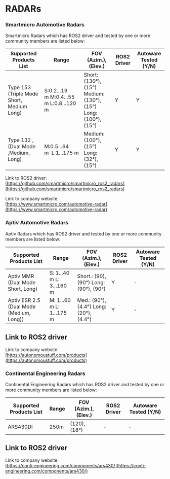 # RADARs

### **Smartmicro Automotive Radars**

Smartmicro Radars which has ROS2 driver and tested by one or more community members are listed below:

| Supported Products List                   | Range                                   | FOV (Azim.), (Elev.)                                             | ROS2 Driver | Autoware Tested (Y/N) |
| ----------------------------------------- | --------------------------------------- | ---------------------------------------------------------------- | ----------- | --------------------- |
| Type 153 (Triple Mode Short, Medium Long) | S:0.2...19 m M:0.4...55 m L:0.8...120 m | Short: (130°), (15°) Medium: (130°), (15°)<br>Long: (100°),(15°) | Y           | Y                     |
| Type 132 ,(Dual Mode ,Medium, Long)       | M:0.5...64 m  L:1...175 m               | Medium: (100°), (15°) Long: (32°), (15°)                         | Y           | Y                     |

Link to ROS2 driver:  
[https://github.com/smartmicro/smartmicro_ros2_radars](https://github.com/smartmicro/smartmicro_ros2_radars)

Link to company website:  
[https://www.smartmicro.com/automotive-radar](https://www.smartmicro.com/automotive-radar)

### **Aptiv Automotive Radars**

Aptiv Radars which has ROS2 driver and tested by one or more community members are listed below:

| Supported Products List                  | Range                    | FOV (Azim.), (Elev.)                    | ROS2 Driver | Autoware Tested (Y/N) |
| ---------------------------------------- | ------------------------ | --------------------------------------- | ----------- | --------------------- |
| Aptiv MMR (Dual Mode Short, Long)        | S: 1...40 m L: 3...160 m | Short.: (90), (90°) Long: (90°), (90°)  | Y           | -                     |
| Aptiv ESR 2.5 (Dual Mode (Medium, Long)) | M: 1...60 m L: 1...175 m | Med.: (90°), (4.4°) Long: (20°), (4.4°) | Y           | -                     |

Link to ROS2 driver  
 --

Link to company website:  
[https://autonomoustuff.com/products](https://autonomoustuff.com/products)

### **Continental Engineering Radars**

Continental Engineering Radars which has ROS2 driver and tested by one or more community members are listed below:

| Supported Products List | Range | FOV (Azim.), (Elev.) | ROS2 Driver | Autoware Tested (Y/N) |
| ----------------------- | ----- | -------------------- | ----------- | --------------------- |
| ARS430DI                | 250m  | (120), (18°)         | -           | -                     |

Link to ROS2 driver  
 --

Link to company website:  
[https://conti-engineering.com/components/ars430/](https://conti-engineering.com/components/ars430/)
